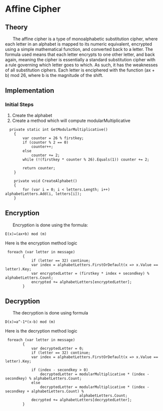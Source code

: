 # Affine Cipher

## Theory
&ensp;&ensp;&ensp;
The affine cipher is a type of monoalphabetic substitution cipher, where each letter in an alphabet is mapped to its numeric equivalent, encrypted using a simple mathematical function, and converted back to a letter. The formula used means that each letter encrypts to one other letter, and back again, meaning the cipher is essentially a standard substitution cipher with a rule governing which letter goes to which. As such, it has the weaknesses of all substitution ciphers. Each letter is enciphered with the function (ax + b) mod 26, where b is the magnitude of the shift.
## Implementation
### Initial Steps

1. Create the alphabet
2. Create a method which will compute modularMultiplicative



```
  private static int GetModularMultiplicative()
    {
        var counter = 26 % firstkey;
        if (counter % 2 == 0)
            counter++;
        else
            counter += 2;
        while (!(firstkey * counter % 26).Equals(1)) counter += 2;

        return counter;
    }

    private void CreateAlphabet()
    {
        for (var i = 0; i < letters.Length; i++) alphabetLetters.Add(i, letters[i]);
    }
```

## Encryption
&ensp;&ensp;&ensp;  Encryption is done using the formula:
```
E(x)=(ax+b) mod (m)
```
Here is the encryption method logic
```
 foreach (var letter in message)
        {
            if (letter == 32) continue;
            var index = alphabetLetters.FirstOrDefault(x => x.Value == letter).Key;
            var encryptedLetter = (firstkey * index + secondkey) % alphabetLetters.Count;
            encrypted += alphabetLetters[encryptedLetter];
        }
```

## Decryption
&ensp;&ensp;&ensp; The decryption is done using formula 
```
D(x)=a^-1*(x-b) mod (m)
```
Here is the decryption method logic
```
 foreach (var letter in message)
        {
            var decryptedLetter = 0;
            if (letter == 32) continue;
            var index = alphabetLetters.FirstOrDefault(x => x.Value == letter).Key;

            if (index - secondkey > 0)
                decryptedLetter = modularMultiplicative * (index - secondkey) % alphabetLetters.Count;
            else
                decryptedLetter = modularMultiplicative * (index - secondkey + alphabetLetters.Count) %
                                  alphabetLetters.Count;
            decrypted += alphabetLetters[decryptedLetter];
        }

```
